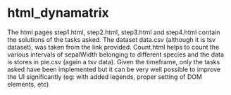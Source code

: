 # html_dynamatrix
The html pages step1.html, step2.html, step3.html and step4.html contain the solutions of the tasks asked. The dataset data.csv (although it is tsv dataset), was taken from the link provided. 
Count.html helps to count the various intervals of sepalWidth belonging to different species and the data is stores in pie.csv (again a tsv data).
Given the timeframe, only the tasks asked have been implemented but it can be very well possible to improve the UI significantly (eg: with added legends, proper setting of DOM elements, etc)
